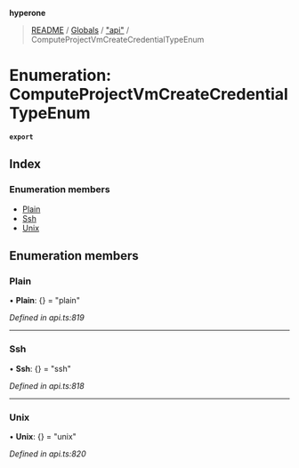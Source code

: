 **hyperone**

> [README](../README.md) / [Globals](../globals.md) / ["api"](../modules/_api_.md) / ComputeProjectVmCreateCredentialTypeEnum

# Enumeration: ComputeProjectVmCreateCredentialTypeEnum

**`export`** 

## Index

### Enumeration members

* [Plain](_api_.computeprojectvmcreatecredentialtypeenum.md#plain)
* [Ssh](_api_.computeprojectvmcreatecredentialtypeenum.md#ssh)
* [Unix](_api_.computeprojectvmcreatecredentialtypeenum.md#unix)

## Enumeration members

### Plain

•  **Plain**: {} = "plain"

*Defined in api.ts:819*

___

### Ssh

•  **Ssh**: {} = "ssh"

*Defined in api.ts:818*

___

### Unix

•  **Unix**: {} = "unix"

*Defined in api.ts:820*
